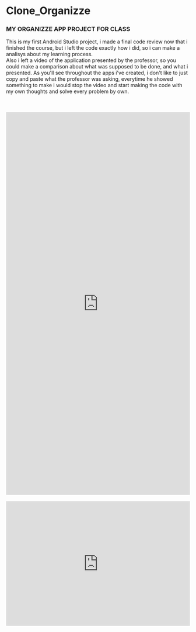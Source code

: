 # Clone_Organizze

### MY ORGANIZZE APP PROJECT FOR CLASS<br />
This is my first Android Studio project, i made a final code review now that i finished the course, but i left the code exactly how i did,
so i can  make a analisys about my learning process. <br />
Also i left a video of the application presented by the professor, so you could make a comparison about what was supposed to be done,
and what i presented. As you'll see throughout the apps i've created, i don't like to just copy and paste what the professor was asking, 
everytime he showed something to make i would stop the video and start making the code with my own thoughts and solve every problem by own.

<br />
<br />


<div style="width:100%;height:0px;position:relative;padding-bottom:207.647%;">
  <iframe src="https://streamable.com/e/qlvrpn?autoplay=1&nocontrols=1" frameborder="0" width="100%" height="100%" allowfullscreen allow="autoplay" style="width:100%;height:100%;position:absolute;left:0px;top:0px;overflow:hidden;">
  </iframe>
</div>

<br />

<div style="width:100%;height:0px;position:relative;padding-bottom:67.708%;">
  <iframe src="https://streamable.com/e/ry1h97?autoplay=1&nocontrols=1" frameborder="0" width="100%" height="100%" allowfullscreen allow="autoplay" style="width:100%;height:100%;position:absolute;left:0px;top:0px;overflow:hidden;">
  </iframe>
</div>

